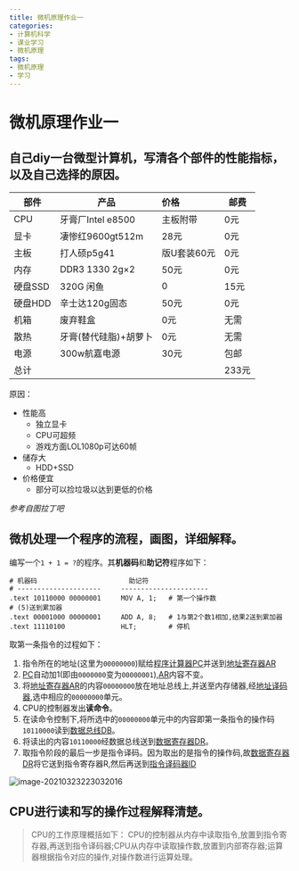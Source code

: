```yaml
---
title: 微机原理作业一
categories: 
- 计算机科学
- 课业学习
- 微机原理
tags: 
- 微机原理
- 学习
---
```


# 微机原理作业一



## 自己diy一台微型计算机，写清各个部件的性能指标，以及自己选择的原因。 

<!--more-->

| 部件    | 产品                  | 价格        | 邮费  |
| ------- | --------------------- | :---------- | ----- |
| CPU     | 牙膏厂Intel e8500     | 主板附带    | 0元   |
| 显卡    | 凄惨红9600gt512m      | 28元        | 0元   |
| 主板    | 打人硕p5g41           | 版U套装60元 | 0元   |
| 内存    | DDR3 1330 2g×2        | 50元        | 0元   |
| 硬盘SSD | 320G 闲鱼             | 0           | 15元  |
| 硬盘HDD | 辛士达120g固态        | 50元        | 0元   |
| 机箱    | 废弃鞋盒              | 0元         | 无需  |
| 散热    | 牙膏(替代硅脂)+胡萝卜 | 0元         | 无需  |
| 电源    | 300w航嘉电源          | 30元        | 包邮  |
| 总计    |                       |             | 233元 |

原因：

* 性能高
  * 独立显卡
  * CPU可超频
  * 游戏方面LOL1080p可达60帧
* 储存大
  * HDD+SSD
* 价格便宜
  * 部分可以捡垃圾以达到更低的价格

*参考自图拉丁吧*



## 微机处理一个程序的流程，画图，详细解释。 

编写一个`1 + 1 = ?`的程序。其**机器码**和**助记符**程序如下：

```assembly
# 机器码						助记符
# ---------------------		----------------------
.text 10110000 00000001		MOV A, 1;	# 第一个操作数
# (5)送到累加器
.text 00001000 00000001		ADD A, 8;	# 1与第2个数1相加,结果2送到累加器
.text 11110100				HLT;		# 停机
```


取第一条指令的过程如下：

1. 指令所在的地址(这里为`00000000`)赋给<u>程序计算器PC</u>并送到<u>地址寄存器AR</u>
2. <u>PC</u>自动加1(即由`0000000`变为`00000001`),<u>AR</u>内容不变。
3. 将<u>地址寄存器AR</u>的内容`00000000`放在地址总线上,并送至内存储器,经<u>地址译码器</u>,选中相应的`00000000`单元。
4. CPU的控制器发出**读命令**。
5. 在读命令控制下,将所选中的`00000000`单元中的内容即第一条指令的操作码`10110000`读到<u>数据总线DB</u>。
6. 将读出的内容`10110000`经数据总线送到<u>数据寄存器DR</u>。
7. 取指令阶段的最后一步是指令译码。因为取出的是指令的操作码,故<u>数据寄存器DR</u>将它送到指令寄存器R,然后再送到<u>指令译码器ID</u>



![image-20210323223032016](http://framist-bucket-openread.oss-cn-shanghai.aliyuncs.com/img/2023/08/15/20230815204012.png)



## CPU进行读和写的操作过程解释清楚。

> CPU的工作原理概括如下：
> CPU的控制器从内存中读取指令,放置到指令寄存器,再送到指令译码器;CPU从内存中读取操作数,放置到内部寄存器;运算器根据指令对应的操作,对操作数进行运算处理。
